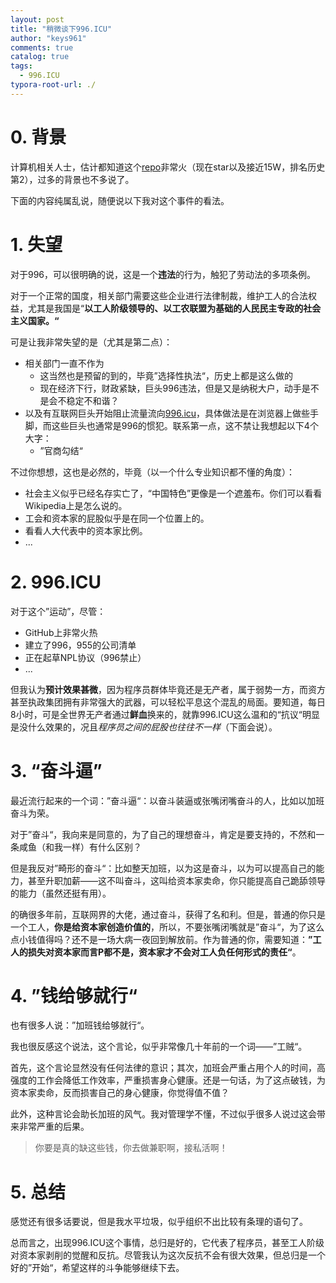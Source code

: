 ```yaml
---
layout: post
title: "稍微谈下996.ICU"
author: "keys961"
comments: true
catalog: true
tags:
  - 996.ICU
typora-root-url: ./
---
```


# 0. 背景

计算机相关人士，估计都知道这个[repo](<https://github.com/996icu/996.ICU/>)非常火（现在star以及接近15W，排名历史第2），过多的背景也不多说了。

下面的内容纯属乱说，随便说以下我对这个事件的看法。

# 1. 失望

对于996，可以很明确的说，这是一个**违法**的行为，触犯了劳动法的多项条例。

对于一个正常的国度，相关部门需要这些企业进行法律制裁，维护工人的合法权益，尤其是我国是“**以工人阶级领导的、以工农联盟为基础的人民民主专政的社会主义国家。“**

可是让我非常失望的是（尤其是第二点）：

- 相关部门一直不作为
  - 这当然也是预留的到的，毕竟”选择性执法“，历史上都是这么做的
  - 现在经济下行，财政紧缺，巨头996违法，但是又是纳税大户，动手是不是会不稳定不和谐？
- 以及有互联网巨头开始阻止流量流向[996.icu](https://996.icu)，具体做法是在浏览器上做些手脚，而这些巨头也通常是996的惯犯。联系第一点，这不禁让我想起以下4个大字：
  - ”官商勾结“

不过你想想，这也是必然的，毕竟（以一个什么专业知识都不懂的角度）：

- 社会主义似乎已经名存实亡了，“中国特色”更像是一个遮羞布。你们可以看看Wikipedia上是怎么说的。
- 工会和资本家的屁股似乎是在同一个位置上的。
- 看看人大代表中的资本家比例。
- ...

# 2. 996.ICU

对于这个”运动”，尽管：

- GitHub上非常火热
- 建立了996，955的公司清单
- 正在起草NPL协议（996禁止）
- ...

但我认为**预计效果甚微**，因为程序员群体毕竟还是无产者，属于弱势一方，而资方甚至执政集团拥有非常强大的武器，可以轻松平息这个混乱的局面。要知道，每日8小时，可是全世界无产者通过**鲜血**换来的，就靠996.ICU这么温和的“抗议“明显是没什么效果的，况且*程序员之间的屁股也往往不一样*（下面会说）。

# 3. “奋斗逼”

最近流行起来的一个词：”奋斗逼“：以奋斗装逼或张嘴闭嘴奋斗的人，比如以加班奋斗为荣。

对于”奋斗“，我向来是同意的，为了自己的理想奋斗，肯定是要支持的，不然和一条咸鱼（和我一样）有什么区别？

但是我反对”畸形的奋斗“：比如整天加班，以为这是奋斗，以为可以提高自己的能力，甚至升职加薪——这不叫奋斗，这叫给资本家卖命，你只能提高自己跪舔领导的能力（虽然还挺有用）。

的确很多年前，互联网界的大佬，通过奋斗，获得了名和利。但是，普通的你只是一个工人，**你是给资本家创造价值的**，所以，不要张嘴闭嘴就是”奋斗“，为了这么点小钱值得吗？还不是一场大病一夜回到解放前。作为普通的你，需要知道：**”工人的损失对资本家而言P都不是，资本家才不会对工人负任何形式的责任“**。

# 4. ”钱给够就行“

也有很多人说：”加班钱给够就行“。

我也很反感这个说法，这个言论，似乎非常像几十年前的一个词——”工贼“。

首先，这个言论显然没有任何法律的意识；其次，加班会严重占用个人的时间，高强度的工作会降低工作效率，严重损害身心健康。还是一句话，为了这点破钱，为资本家卖命，反而损害自己的身心健康，你觉得值不值？

此外，这种言论会助长加班的风气。我对管理学不懂，不过似乎很多人说过这会带来非常严重的后果。

> 你要是真的缺这些钱，你去做兼职啊，接私活啊！

# 5. 总结

感觉还有很多话要说，但是我水平垃圾，似乎组织不出比较有条理的语句了。

总而言之，出现996.ICU这个事情，总归是好的，它代表了程序员，甚至工人阶级对资本家剥削的觉醒和反抗。尽管我认为这次反抗不会有很大效果，但总归是一个好的”开始“，希望这样的斗争能够继续下去。